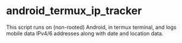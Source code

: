 # android_termux_ip_tracker
This script runs on (non-rooted) Android, in termux terminal, and logs mobile data IPv4/6 addresses along with date and location data.
